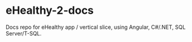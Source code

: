 # eHealthy-2-docs
Docs repo for eHealthy app / vertical slice, using Angular, C#/.NET, SQL Server/T-SQL.
